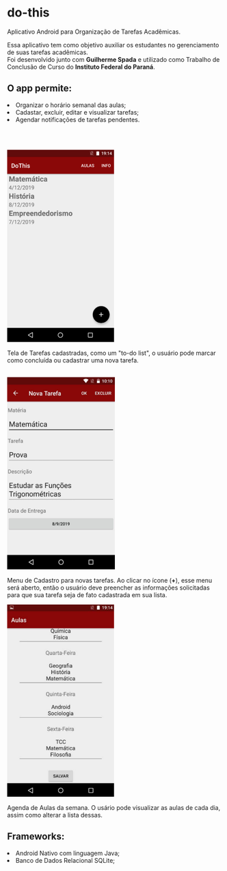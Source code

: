 # do-this
Aplicativo Android para Organização de Tarefas Acadêmicas. <br>

Essa aplicativo tem como objetivo auxiliar os estudantes no gerenciamento de suas tarefas acadêmicas.<br>
Foi desenvolvido junto com **Guilherme Spada** e utilizado como Trabalho de Conclusão de Curso do **Instituto Federal do Paraná**.<br>

## O app permite:
<li> Organizar o horário semanal das aulas;
<li> Cadastar, excluir, editar e visualizar tarefas;
<li> Agendar notificações de tarefas pendentes.
  
 <br><br>
  
<img src="https://github.com/viniciusmioto/portfolio/blob/master/img/dothis-2.png" width="250"/>

Tela de Tarefas cadastradas, como um "to-do list", o usuário pode marcar como concluída ou cadastrar uma nova tarefa.

<br>

<img src="https://github.com/viniciusmioto/portfolio/blob/master/img/do-this.jpg" width="252"/>

Menu de Cadastro para novas tarefas. Ao clicar no ícone (**+**), esse menu será aberto, então o usuário deve preencher as informações solicitadas para que sua tarefa seja de fato cadastrada em sua lista.

<img src="https://github.com/viniciusmioto/portfolio/blob/master/img/dothis-3.png" width="250"/>

Agenda de Aulas da semana. O usário pode visualizar as aulas de cada dia, assim como alterar a lista dessas.

## Frameworks:
<li> Android Nativo com linguagem Java;
<li> Banco de Dados Relacional SQLite;
